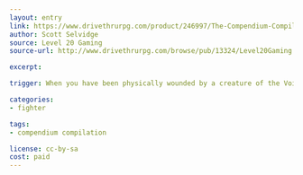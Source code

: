 ```yaml
---
layout: entry
link: https://www.drivethrurpg.com/product/246997/The-Compendium-Compilation--A-Dungeon-World-Supplement
author: Scott Selvidge
source: Level 20 Gaming
source-url: http://www.drivethrurpg.com/browse/pub/13324/Level20Gaming

excerpt:

trigger: When you have been physically wounded by a creature of the Void and lived...

categories:
- fighter

tags:
- compendium compilation

license: cc-by-sa
cost: paid
---
```

